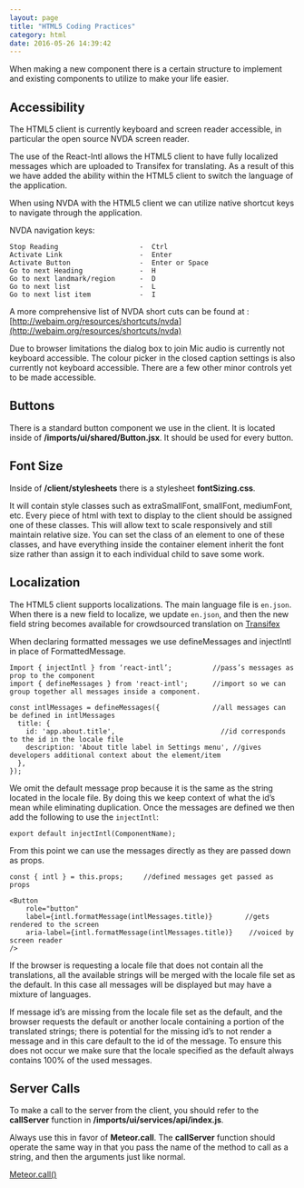 ```yaml
---
layout: page
title: "HTML5 Coding Practices"
category: html
date: 2016-05-26 14:39:42
---
```


When making a new component there is a certain structure to implement and existing components to utilize to make your life easier.

## Accessibility

The HTML5 client is currently keyboard and screen reader accessible, in particular the open source NVDA screen reader.  

The use of the React-Intl allows the HTML5 client to have fully localized messages which are uploaded to Transifex for translating. As a result of this we have added the ability within the HTML5 client to switch the language of the application.

When using NVDA with the HTML5 client we can utilize native shortcut keys to navigate through the application.

NVDA navigation keys:

~~~
Stop Reading                    -  Ctrl
Activate Link                   -  Enter
Activate Button                 -  Enter or Space
Go to next Heading              -  H
Go to next landmark/region      -  D
Go to next list                 -  L
Go to next list item            -  I
~~~

A more comprehensive list of NVDA short cuts can be found at :
[http://webaim.org/resources/shortcuts/nvda](http://webaim.org/resources/shortcuts/nvda)


Due to browser limitations the dialog box to join Mic audio is currently not keyboard accessible.
The colour picker in the closed caption settings is also currently not keyboard accessible.
There are a few other minor controls yet to be made accessible.

## Buttons


There is a standard button component we use in the client. It is located inside of <b>/imports/ui/shared/Button.jsx</b>. It should be used for every button.

## Font Size


Inside of <b>/client/stylesheets</b> there is a stylesheet <b>fontSizing.css</b>.

It will contain style classes such as extraSmallFont, smallFont, mediumFont, etc. Every piece of html with text to display to the client should be assigned one of these classes. This will allow text to scale responsively and still maintain relative size. You can set the class of an element to one of these classes, and have everything inside the container element inherit the font size rather than assign it to each individual child to save some work.

## Localization

The HTML5 client supports localizations. The main language file is `en.json`. When there is a new field to localize, we update `en.json`, and then the new field string becomes available for crowdsourced translation on [Transifex](https://www.transifex.com)

When declaring formatted messages we use  defineMessages and  injectIntl in place of FormattedMessage.

~~~
Import { injectIntl } from ‘react-intl’;          //pass’s messages as prop to the component
import { defineMessages } from 'react-intl';      //import so we can group together all messages inside a component.

const intlMessages = defineMessages({             //all messages can be defined in intlMessages
  title: {
	id: 'app.about.title', 	                        //id corresponds to the id in the locale file
	description: 'About title label in Settings menu', //gives developers additional context about the element/item
  },
});
~~~

We omit the default message prop because it is the same as the string located in the locale file. By doing this we keep context of what the id’s mean while eliminating duplication.  Once the messages are defined we then add the following to use the `injectIntl`:

~~~
export default injectIntl(ComponentName);
~~~

From this point we can use the messages directly as they are passed down as props.

~~~
const { intl } = this.props;     //defined messages get passed as props

<Button
    role="button"
    label={intl.formatMessage(intlMessages.title)}   	  //gets rendered to the screen
    aria-label={intl.formatMessage(intlMessages.title)}    //voiced by screen reader
/>
~~~

If the browser is requesting a locale file that does not contain all the translations, all the available strings will be merged with the locale file set as the default. In this case all messages will be displayed but may have a mixture of languages.

If message id’s are missing from the locale file set as the default, and the browser requests the default or another locale containing a portion of the translated strings; there is potential for the missing id’s to not render a message and in this care default to the id of the message. To ensure this does not occur we make sure that the locale specified as the default always contains 100% of the used messages.

## Server Calls


To make a call to the server from the client, you should refer to the <b>callServer</b> function in <b>/imports/ui/services/api/index.js</b>.

Always use this in favor of <b>Meteor.call</b>. The <b>callServer</b> function should operate the same way in that you pass the name of the method to call as a string, and then the arguments just like normal.

[Meteor.call()](http://docs.meteor.com/#/full/meteor_call)
